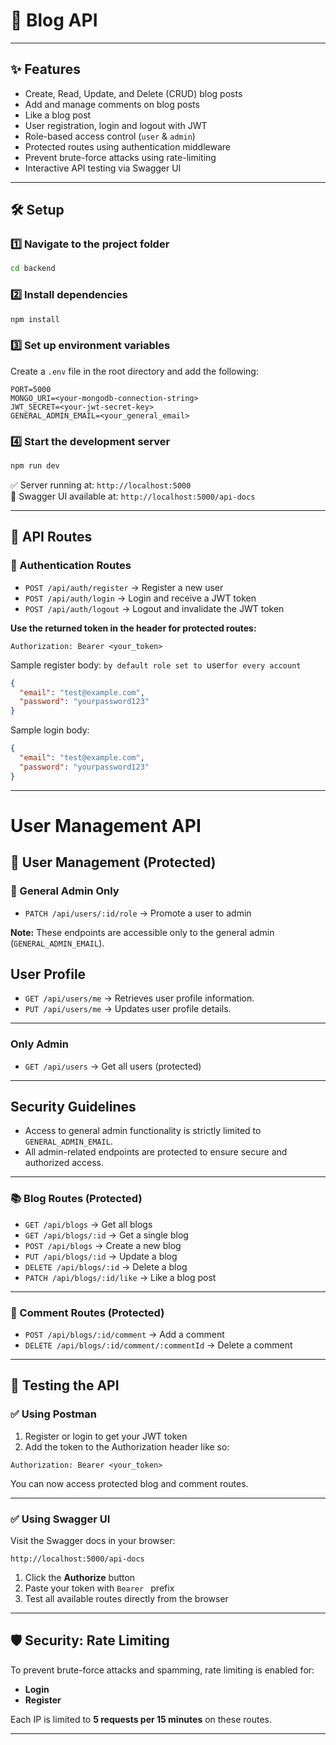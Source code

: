# 📘 Blog API

---

## ✨ Features

- Create, Read, Update, and Delete (CRUD) blog posts
- Add and manage comments on blog posts
- Like a blog post
- User registration, login and logout with JWT
- Role-based access control (`user` & `admin`)
- Protected routes using authentication middleware
- Prevent brute-force attacks using rate-limiting
- Interactive API testing via Swagger UI

---

## 🛠 Setup

### 1️⃣ Navigate to the project folder

```bash
cd backend
```

### 2️⃣ Install dependencies

```bash
npm install
```

### 3️⃣ Set up environment variables

Create a `.env` file in the root directory and add the following:

```
PORT=5000
MONGO_URI=<your-mongodb-connection-string>
JWT_SECRET=<your-jwt-secret-key>
GENERAL_ADMIN_EMAIL=<your_general_email>
```

### 4️⃣ Start the development server

```bash
npm run dev
```

✅ Server running at: `http://localhost:5000`  
📜 Swagger UI available at: `http://localhost:5000/api-docs`

---

## 📌 API Routes

### 🔐 Authentication Routes

- `POST /api/auth/register` → Register a new user  
- `POST /api/auth/login` → Login and receive a JWT token  
- `POST /api/auth/logout` → Logout and invalidate the JWT token

**Use the returned token in the header for protected routes:**

```
Authorization: Bearer <your_token>
```

Sample register body: `by default role set to `user` for every account `

```json
{
  "email": "test@example.com",
  "password": "yourpassword123"
}
```

Sample login body: 

```json
{
  "email": "test@example.com",
  "password": "yourpassword123"
}
```

---
# User Management API

## 👥 User Management (Protected)

### 🔧 General Admin Only
- `PATCH /api/users/:id/role` → Promote a user to admin

**Note:** These endpoints are accessible only to the general admin (`GENERAL_ADMIN_EMAIL`).

## User Profile
- `GET /api/users/me` → Retrieves user profile information.
- `PUT /api/users/me` → Updates user profile details.
---

### Only Admin
- `GET /api/users` → Get all users (protected)

---

## Security Guidelines
- Access to general admin functionality is strictly limited to `GENERAL_ADMIN_EMAIL`.
- All admin-related endpoints are protected to ensure secure and authorized access.



---

### 📚 Blog Routes (Protected)

- `GET /api/blogs` → Get all blogs  
- `GET /api/blogs/:id` → Get a single blog  
- `POST /api/blogs` → Create a new blog  
- `PUT /api/blogs/:id` → Update a blog  
- `DELETE /api/blogs/:id` → Delete a blog  
- `PATCH /api/blogs/:id/like` → Like a blog post  

---

### 💬 Comment Routes (Protected)

- `POST /api/blogs/:id/comment` → Add a comment  
- `DELETE /api/blogs/:id/comment/:commentId` → Delete a comment  

---

## 🧪 Testing the API

### ✅ Using Postman

1. Register or login to get your JWT token  
2. Add the token to the Authorization header like so:

```
Authorization: Bearer <your_token>
```

You can now access protected blog and comment routes.

---

### ✅ Using Swagger UI

Visit the Swagger docs in your browser:

```
http://localhost:5000/api-docs
```

1. Click the **Authorize** button  
2. Paste your token with `Bearer ` prefix  
3. Test all available routes directly from the browser

---

## 🛡 Security: Rate Limiting

To prevent brute-force attacks and spamming, rate limiting is enabled for:

- **Login**
- **Register**

Each IP is limited to **5 requests per 15 minutes** on these routes.

---


